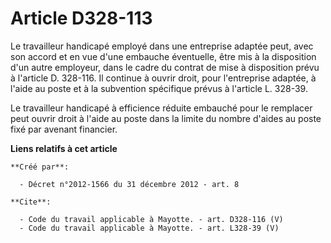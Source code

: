 # Article D328-113

Le travailleur handicapé employé dans une entreprise adaptée peut, avec son accord et en vue d'une embauche éventuelle, être
mis à la disposition d'un autre employeur, dans le cadre du contrat de mise à disposition prévu à l'article D. 328-116. Il
continue à ouvrir droit, pour l'entreprise adaptée, à l'aide au poste et à la subvention spécifique prévus à l'article L.
328-39. 

Le travailleur handicapé à efficience réduite embauché pour le remplacer peut ouvrir droit à l'aide au poste dans la limite
du nombre d'aides au poste fixé par avenant financier.

**Liens relatifs à cet article**

	**Créé par**:

	  - Décret n°2012-1566 du 31 décembre 2012 - art. 8

	**Cite**:

	  - Code du travail applicable à Mayotte. - art. D328-116 (V)
	  - Code du travail applicable à Mayotte. - art. L328-39 (V)
